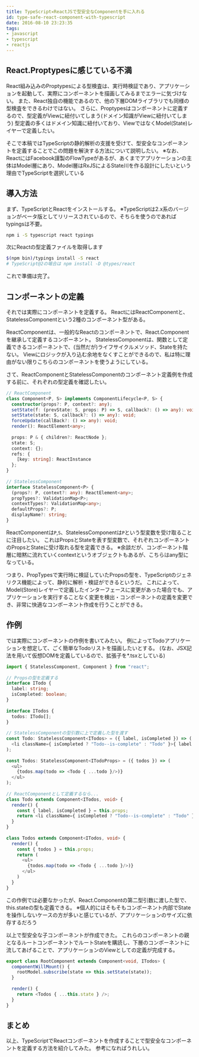```yaml
---
title: TypeScript✕ReactJSで型安全なComponentを手に入れる
id: type-safe-react-component-with-typescript
date: 2016-08-10 23:23:35
tags:
- javascript
- typescript
- reactjs
---
```


## React.Proptypesに感じている不満

React組み込みのProptypesによる型検査は、実行時検証であり、アプリケーションを起動して、実際にコンポーネントを描画してみるまでエラーに気づけない。
また、React独自の機能であるので、他の下層DOMライブラリでも同様の型検査をできるわけではない。
さらに、Proptypesはコンポーネントに定義するので、型定義がViewに紐付いてしまう(ドメイン知識がViewに紐付いてしまう)
型定義の多くはドメイン知識に紐付いており、ViewではなくModel(State)レイヤーで定義したい。

そこで本稿ではTypeScriptの静的解析の支援を受けて、型安全なコンポーネントを定義することでこの問題を解決する方法について説明したい。
※なお、ReactにはFacebook謹製のFlowTypeがあるが、あくまでアプリケーションの主体はModel層にあり、Model層はRxJSによるState川を作る設計にしたいという理由でTypeScriptを選択している

## 導入方法

まず、TypeScriptとReactをインストールする。
※TypeScriptは2.x系のバージョンがベータ版としてリリースされているので、そちらを使うのであればtypingsは不要。

```bash
npm i -S typescript react typings
```

次にReactの型定義ファイルを取得します

```bash
$(npm bin)/typings install -S react
# TypeScript@2の場合は npm install -D @types/react
```

これで準備は完了。

## コンポーネントの定義

それでは実際にコンポーネントを定義する。
ReactにはReactComponentと、StatelessComponentという2種のコンポーネント型がある。

ReactComponentは、一般的なReactのコンポーネントで、React.Componentを継承して定義するコンポーネント。
StatelessComponentは、関数として定義できるコンポーネントで、(当然だが)ライフサイクルメソッド、Stateを持たない。
Viewにロジックが入り込む余地をなくすことができるので、私は特に理由がない限りこちらのコンポーネントを使うようにしている。

さて、ReactComponentとStatelessComponentのコンポーネント定義例を作成する前に、それぞれの型定義を確認したい。

```typescript
// ReactComponent
class Component<P, S> implements ComponentLifecycle<P, S> {
  constructor(props?: P, context?: any);
  setState(f: (prevState: S, props: P) => S, callback?: () => any): void;
  setState(state: S, callback?: () => any): void;
  forceUpdate(callBack?: () => any): void;
  render(): ReactElement<any>;
  
  props: P & { children?: ReactNode };
  state: S;
  context: {};
  refs: {
    [key: string]: ReactInstance
  };
}
  
// StatelessComponent
interface StatelessComponent<P> {
  (props?: P, context?: any): ReactElement<any>;
  propTypes?: ValidationMap<P>;
  contextTypes?: ValidationMap<any>;
  defaultProps?: P;
  displayName?: string;
}
```

ReactComponentは`P`,`S`、StatelessComponentは`P`という型変数を受け取ることに注目したい。
これはPropsとStateを表す型変数で、それぞれコンポーネントのPropsとStateに受け取れる型を定義できる。
※余談だが、コンポーネント階層に暗黙に流れていくcontextというオブジェクトもあるが、こちらはany型になっている。

つまり、PropTypesで実行時に検証していたPropsの型を、TypeScriptのジェネリクス機能によって、静的に解析・検証ができるというだ。
これによって、Model(Store)レイヤーで定義したインターフェースに変更があった場合でも、アプリケーションを実行することなく変更を検出・コンポーネントの定義を変更でき、非常に快適なコンポーネント作成を行うことができる。

## 作例

では実際にコンポーネントの作例を書いてみたい。
例によってTodoアプリケーションを想定して、ごく簡単なTodoリストを描画したいとする。
(なお、JSX記法を用いて仮想DOMを定義しているので、拡張子を*.tsxとしている)

```typescript
import { StatelessComponent, Component } from "react";
  
// Propsの型を定義する
interface ITodo {
  label: string;
  isCompleted: boolean;
}
  
interface ITodos {
  todos: ITodo[];
}
  
// StatelessComponentの型引数に上で定義した型を渡す
const Todo: StatelessComponent<ITodos> = ({ label, isCompleted }) => (
  <li className={ isCompleted ? "Todo--is-complete" : "Todo" }>{ label }</li>
);
  
const Todos: StatelessComponent<ITodoProps> = ({ todos }) => (
  <ul>
    {todos.map(todo => <Todo { ...todo }/>)}
  </ul>
);
  
// ReactComponentとして定義するなら...
class Todo extends Component<ITodos, void> {
  render() {
    const { label, isCompleted } = this.props;
    return <li className={ isCompleted ? "Todo--is-complete" : "Todo" }>{ label }</li>
  }
}
  
class Todos extends Component<ITodos, void> {
  render() {
    const { todos } = this.props;
    return (
      <ul>
        {todos.map(todo => <Todo { ...todo }/>)}
      </ul>
    )
  }
}
```

この作例では必要なかったが、React.Componentの第二型引数に渡した型で、this.stateの型も定義できる。
※個人的にはそもそもコンポーネント内部でStateを操作しないケースの方が多いと感じているが、アプリケーションのサイズに依存するだろう

以上で型安全な子コンポーネントが作成できた。
これらのコンポーネントの親となるルートコンポーネントでルートStateを購読し、下層のコンポーネントに流してあげることで、アプリケーションのViewとしての定義が完成する。

```typescript
export class RootComponent extends Component<void, ITodos> {
  componentWillMount() {
    rootModel.subscribe(state => this.setState(state));
  }
  
  render() {
    return <Todos { ...this.state } />;
  }
}
```

## まとめ

以上、TypeScriptでReactコンポーネントを作成することで型安全なコンポーネントを定義する方法を紹介してみた。
参考になればうれしい。